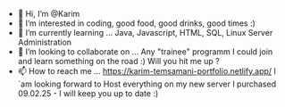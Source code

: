 - 👋 Hi, I’m @Karim
- 👀 I’m interested in coding, good food, good drinks, good times :)
- 🌱 I’m currently learning ... Java, Javascript, HTML, SQL, Linux Server Administration 
- 💞️ I’m looking to collaborate on ... Any "trainee" programm I could join and learn something on the road :) Will you hit me up ?
- 📫 How to reach me ... https://karim-temsamani-portfolio.netlify.app/ I´am looking forward to Host everything on my new server I purchased 09.02.25 - I will keep you up to date :)

<!---
KarimIdontKnow/KarimIdontKnow is a ✨ special ✨ repository because its `README.md` (this file) appears on your GitHub profile.
You can click the Preview link to take a look at your changes.
--->
